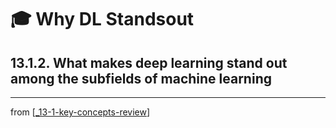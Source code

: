 # 🎓 Why DL Standsout

## 13.1.2. What makes deep learning stand out among the subfields of machine learning

---
from [[_13-1-key-concepts-review]]

[//begin]: # "Autogenerated link references for markdown compatibility"
[_13-1-key-concepts-review]: _13-1-key-concepts-review.md "🎓 Key Concepts"
[//end]: # "Autogenerated link references"